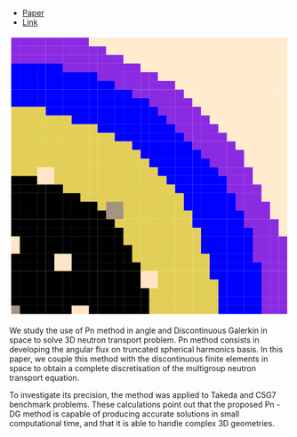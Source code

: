 <!--
title: Precise 3D Reactor Core Calculation Using Spherical Harmonics and Discontinuous Galerkin Finite Element Methods
slug: publications/physor-2022
date: 2022
place: Proceedings of International Conference on Physics of Reactors (PHYSOR)
authors: Kenneth Assogba, Lahbib Bourhrara, Igor Zmijarevic, Grégoire Allaire
description: Precise 3D Reactor Core Calculation Using Spherical Harmonics and Discontinuous Galerkin Finite Element Methods
categories: Conference proceeding
-->

- [Paper](assets/docs/physor_2022.pdf)
- [Link](https://www.ans.org/pubs/proceedings/article-51104/)

![Takeda 3 core](assets/img/takeda3.svg "Takeda 3 core")

We study the use of Pn method in angle and Discontinuous Galerkin in space to solve 3D neutron
transport problem. Pn method consists in developing the angular flux on truncated spherical harmonics
basis. In this paper, we couple this method with the discontinuous finite elements in space to obtain a
complete discretisation of the multigroup neutron transport equation.

To investigate its precision, the
method was applied to Takeda and C5G7 benchmark problems. These calculations point out that the
proposed Pn -DG method is capable of producing accurate solutions in small computational time, and
that it is able to handle complex 3D geometries.
